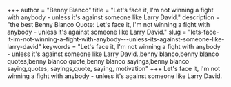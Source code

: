 +++
author = "Benny Blanco"
title = "Let's face it, I'm not winning a fight with anybody - unless it's against someone like Larry David."
description = "the best Benny Blanco Quote: Let's face it, I'm not winning a fight with anybody - unless it's against someone like Larry David."
slug = "lets-face-it-im-not-winning-a-fight-with-anybody---unless-its-against-someone-like-larry-david"
keywords = "Let's face it, I'm not winning a fight with anybody - unless it's against someone like Larry David.,benny blanco,benny blanco quotes,benny blanco quote,benny blanco sayings,benny blanco saying,quotes, sayings,quote, saying, motivation"
+++
Let's face it, I'm not winning a fight with anybody - unless it's against someone like Larry David.
